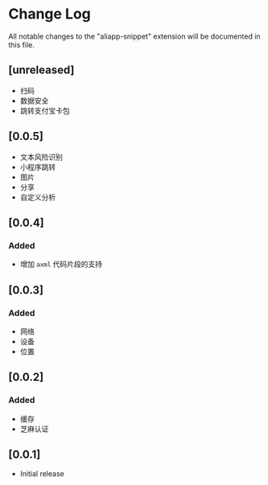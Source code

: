 # Change Log
All notable changes to the "aliapp-snippet" extension will be documented in this file.

## [unreleased]
- 扫码
- 数据安全
- 跳转支付宝卡包

## [0.0.5]
- 文本风险识别
- 小程序跳转
- 图片
- 分享
- 自定义分析

## [0.0.4]
### Added
- 增加 `axml` 代码片段的支持

## [0.0.3]
### Added
- 网络
- 设备
- 位置

## [0.0.2]
### Added
- 缓存
- 芝麻认证

## [0.0.1]
- Initial release